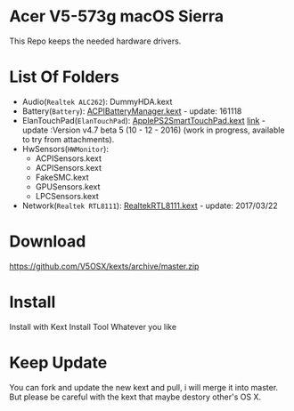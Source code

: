 Acer V5-573g macOS Sierra
===========================

This Repo keeps the needed hardware drivers.

List Of Folders
===============

- Audio(`Realtek ALC262`): DummyHDA.kext
- Battery(`Battery`): [ACPIBatteryManager.kext](https://bitbucket.org/RehabMan/os-x-acpi-battery-driver/downloads/) - update: 161118
- ElanTouchPad(`ElanTouchPad`): [ApplePS2SmartTouchPad.kext](http://forum.osxlatitude.com/index.php?/topic/1948-elan-focaltech-and-synaptics-smart-touchpad-driver-mac-os-x/) [link](https://applelife.ru/threads/elan-focaltech-and-synaptics-smart-touchpad-driver-mac-os-x.207992/) - update :Version v4.7 beta 5 (10 - 12 - 2016) (work in progress, available to try from attachments).
- HwSensors(`HWMonitor`): 
    * ACPISensors.kext
    * ACPISensors.kext
    * FakeSMC.kext
    * GPUSensors.kext
    * LPCSensors.kext
- Network(`Realtek RTL8111`): [RealtekRTL8111.kext](https://bitbucket.org/RehabMan/os-x-realtek-network/downloads/) - update: 2017/03/22

Download
========

https://github.com/V5OSX/kexts/archive/master.zip

Install
=======

Install with Kext Install Tool Whatever you like

Keep Update
===========

You can fork and update the new kext and pull, i will merge it into master.
But please be careful with the kext that maybe destory other's OS X.

